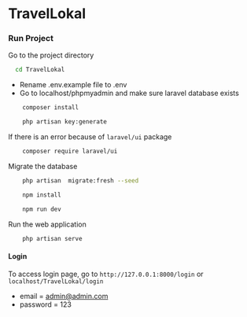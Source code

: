 # TravelLokal

### Run Project

Go to the project directory

```bash
  cd TravelLokal
```

-   Rename .env.example file to .env
-   Go to localhost/phpmyadmin and make sure laravel database exists

```bash
    composer install
```

```bash
    php artisan key:generate
```
 If there is an error because of ```laravel/ui``` package 

 ```bash 
     composer require laravel/ui
 ```
Migrate the database
```bash
    php artisan  migrate:fresh --seed
```
```bash
    npm install
```
```bash
    npm run dev
```
Run the web application
```bash
    php artisan serve
```

#### Login

To access login page, go to ```http://127.0.0.1:8000/login``` or ```localhost/TravelLokal/login```

-   email = admin@admin.com
-   password = 123

